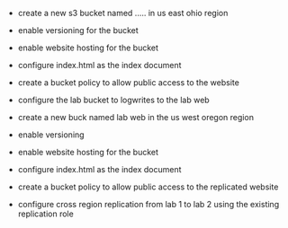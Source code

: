 * create a new s3 bucket named ..... in us east ohio region

* enable versioning for the bucket 

* enable website hosting for the bucket 
* configure index.html as the index document 

* create a bucket policy to allow public access to the website

* configure the lab bucket to logwrites to the lab web 

* create a new buck named lab web in the us west oregon region

* enable versioning 

* enable website hosting for the bucket 
* configure index.html as the index document 

* create a bucket policy to allow public access to the replicated  website

* configure cross region replication from lab 1 to lab 2 using the existing replication role